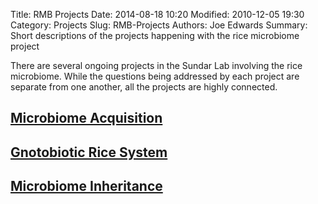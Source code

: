Title: RMB Projects
Date: 2014-08-18 10:20
Modified: 2010-12-05 19:30
Category: Projects
Slug: RMB-Projects
Authors: Joe Edwards
Summary: Short descriptions of the projects happening with the rice microbiome project

There are several ongoing projects in the Sundar Lab involving the rice microbiome.  While the questions being addressed by each project are separate from one another, all the projects are highly connected.

## [Microbiome Acquisition]({filename}/pages/acquisition.md)

## [Gnotobiotic Rice System]({filename}/pages/gnotobiotic-system.md)

## [Microbiome Inheritance]({filename}/pages/inheritance.md)
